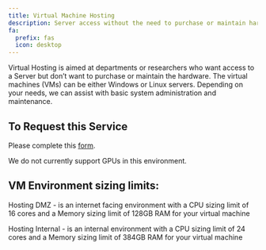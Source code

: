 ```yaml
---
title: Virtual Machine Hosting
description: Server access without the need to purchase or maintain hardware.
fa:
  prefix: fas
  icon: desktop
---
```

Virtual Hosting is aimed at departments or researchers who want access to a Server but don’t want to purchase or maintain the hardware. The virtual machines (VMs) can be either Windows or Linux servers. Depending on your needs, we can assist with basic system administration and maintenance.

## To Request this Service

Please complete this [form](https://brown.co1.qualtrics.com/jfe/form/SV_6Jv0o5Ded65UWot).

We do not currently support GPUs in this environment.


## VM Environment sizing limits:

Hosting DMZ - is an internet facing environment with a CPU sizing limit of 16 cores and a Memory sizing limit of 128GB RAM for your virtual machine

Hosting Internal - is an internal environment with a CPU sizing limit of 24 cores and a Memory sizing limit of 384GB RAM for your virtual machine

